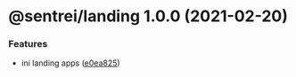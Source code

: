 # @sentrei/landing 1.0.0 (2021-02-20)

### Features

- ini landing apps ([e0ea825](https://github.com/sentrei/sentrei/commit/e0ea825860ed33a7a3f74409424906926209a420))
